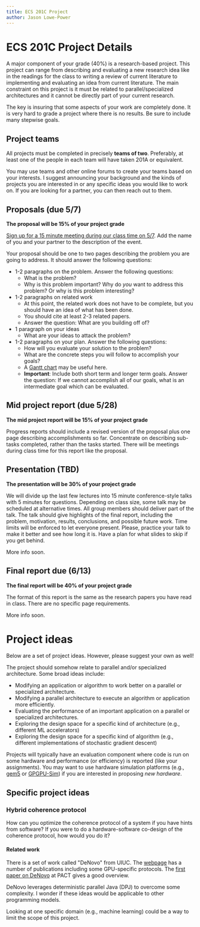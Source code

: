 ```yaml
---
title: ECS 201C Project
author: Jason Lowe-Power
---
```


# ECS 201C Project Details

A major component of your grade (40%) is a research-based project.
This project can range from describing and evaluating a new research idea like in the readings for the class to writing a review of current literature to implementing and evaluating an idea from current literature.
The main constraint on this project is it must be related to parallel/specialized architectures and it cannot be directly part of your current research.

The key is insuring that some aspects of your work are completely done.
It is very hard to grade a project where there is no results.
Be sure to include many stepwise goals.

## Project teams

All projects must be completed in precisely **teams of two**.
Preferably, at least one of the people in each team will have taken 201A or equivalent.

You may use teams and other online forums to create your teams based on your interests.
I suggest announcing your background and the kinds of projects you are interested in or any specific ideas you would like to work on.
If you are looking for a partner, you can then reach out to them.

## Proposals (due 5/7)

**The proposal will be 15% of your project grade**

[Sign up for a 15 minute meeting during our class time on 5/7](https://calendar.google.com/calendar/selfsched?sstoken=UU4yT1lsZUw4aElqfGRlZmF1bHR8YjIyNWNiNmQyZmE4MDY2MWU2OWNjOWE0NTE2MTdiZWI).
Add the name of you and your partner to the description of the event.

Your proposal should be one to two pages describing the problem you are going to address.
It should answer the following questions:

- 1-2 paragraphs on the problem. Answer the following questions:
  - What is the problem?
  - Why is this problem important? Why do *you* want to address this problem? Or why is this problem interesting?
- 1-2 paragraphs on related work
  - At this point, the related work does not have to be complete, but you should have an idea of what has been done.
  - You should cite at least 2-3 related papers.
  - Answer the question: What are you building off of?
- 1 paragraph on your ideas
  - What are your ideas to attack the problem?
- 1-2 paragraphs on your plan. Answer the following questions:
  - How will you evaluate your solution to the problem?
  - What are the concrete steps you will follow to accomplish your goals?
  - A [Gantt chart](https://en.wikipedia.org/wiki/Gantt_chart) may be useful here.
  - **Important**: Include both short term and longer term goals. Answer the question: If we cannot accomplish all of our goals, what is an intermediate goal which can be evaluated.

## Mid project report (due 5/28)

**The mid project report will be 15% of your project grade**

Progress reports should include a revised version of the proposal plus one page describing accomplishments so far.
Concentrate on describing sub-tasks completed, rather than the tasks started.
There will be meetings during class time for this report like the proposal.

## Presentation (TBD)

**The presentation will be 30% of your project grade**

We will divide up the last few lectures into 15 minute conference-style talks with 5 minutes for questions.
Depending on class size, some talk may be scheduled at alternative times.
All group members should deliver part of the talk.
The talk should give highlights of the final report, including the problem, motivation, results, conclusions, and possible future work. Time limits will be enforced to let everyone present.
Please, practice your talk to make it better and see how long it is.
Have a plan for what slides to skip if you get behind.

More info soon.

## Final report due (6/13)

**The final report will be 40% of your project grade**

The format of this report is the same as the research papers you have read in class.
There are no specific page requirements.

More info soon.

# Project ideas

Below are a set of project ideas.
However, please suggest your own as well!

The project should somehow relate to parallel and/or specialized architecture.
Some broad ideas include:

- Modifying an application or algorithm to work better on a parallel or specialized architecture.
- Modifying a parallel architecture to execute an algorithm or application more efficiently.
- Evaluating the performance of an important application on a parallel or specialized architectures.
- Exploring the design space for a specific kind of architecture (e.g., different ML accelerators)
- Exploring the design space for a specific kind of algorithm (e.g., different implementations of stochastic gradient descent)

Projects will typically have an evaluation component where code is run on some hardware and performance (or efficiency) is reported (like your assignments).
You may want to use hardware simulation platforms (e.g., [gem5](http://gem5.org/) or [GPGPU-Sim](http://www.gpgpu-sim.org/)) if you are interested in proposing *new hardware*.

## Specific project ideas

### Hybrid coherence protocol

How can you optimize the coherence protocol of a system if you have hints from software?
If you were to do a hardware-software co-design of the coherence protocol, how would you do it?

#### Related work

There is a set of work called "DeNovo" from UIUC.
The [webpage](http://rsim.cs.illinois.edu/denovo/pubs.html) has a number of publications including some GPU-specific protocols.
The [first paper on DeNovo](http://rsim.cs.illinois.edu/denovo/Pubs/11-pact-denovo.pdf) at PACT gives a good overview.

DeNovo leverages deterministic parallel Java (DPJ) to overcome some complexity.
I wonder if these ideas would be applicable to other programming models.

Looking at one specific domain (e.g., machine learning) could be a way to limit the scope of this project.


